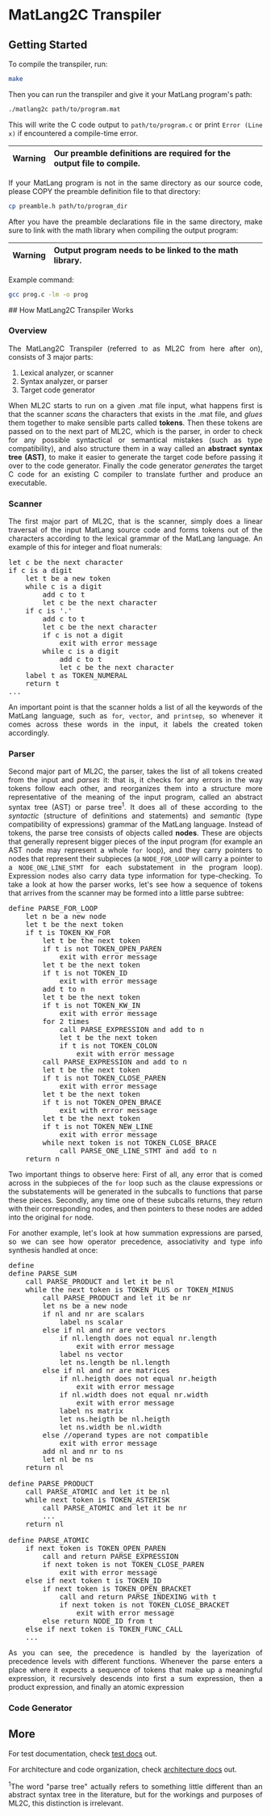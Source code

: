 <div style="text-align: justify">

# MatLang2C Transpiler

## Getting Started

To compile the transpiler, run:

```bash
make
```

Then you can run the transpiler and give it your MatLang program's path:

```bash
./matlang2c path/to/program.mat
```

This will write the C code output to `path/to/program.c` or print `Error (Line x)` if encountered a compile-time error.

| Warning | Our preamble definitions are required for the output file to compile. |
| ------- | :------------------------------------------------------------------- |

If your MatLang program is not in the same directory as our source code, please COPY the preamble definition file to that directory:

```bash
cp preamble.h path/to/program_dir
```

After you have the preamble declarations file in the same directory, make sure to link with the math library when compiling the output program:

| Warning | Output program needs to be linked to the math library. |
| ------- | :---------------------------------------------------- |

Example command:

```bash
gcc prog.c -lm -o prog
```

## How MatLang2C Transpiler Works

### Overview

The MatLang2C Transpiler (referred to as ML2C from here after on), consists of 3 major parts:

1. Lexical analyzer, or scanner
2. Syntax analyzer, or parser
3. Target code generator

When ML2C starts to run on a given .mat file input, what happens first is that the scanner *scans* the characters that exists in the .mat file, and *glues* them together to make sensible parts called **tokens**. Then these tokens are passed on to the next part of ML2C, which is the parser, in order to check for any possible syntactical or semantical mistakes (such as type compatibility), and also structure them in a way called an **abstract syntax tree (AST)**, to make it easier to generate the target code before passing it over to the code generator. Finally the code generator *generates* the target C code for an existing C compiler to translate further and produce an executable.

### Scanner

The first major part of ML2C, that is the scanner, simply does a linear traversal of the input MatLang source code and forms tokens out of the characters according to the lexical grammar of the MatLang language. An example of this for integer and float numerals:

<pre>
let c be the next character
if c is a digit
    let t be a new token
    while c is a digit
        add c to t
        let c be the next character
    if c is '.'
        add c to t
        let c be the next character
        if c is not a digit
            exit with error message
        while c is a digit
            add c to t
            let c be the next character
    label t as TOKEN_NUMERAL
    return t
...
</pre>

An important point is that the scanner holds a list of all the keywords of the MatLang language, such as `for`, `vector`, and `printsep`, so whenever it comes across these words in the input, it labels the created token accordingly.

### Parser

Second major part of ML2C, the parser, takes the list of  all tokens created from the input and *parses* it: that is, it checks for any errors in the way tokens follow each other, and reorganizes them into a structure more representative of the meaning of the input program, called an abstract syntax tree (AST) or parse tree<sup>1</sup>. It does all of these according to the *syntactic* (structure of definitions and statements) and *semantic* (type compatibility of expressions) grammar of the MatLang language. Instead of tokens, the parse tree consists of objects called **nodes**. These are objects that generally represent bigger pieces of the input program (for example an AST node may represent a whole `for` loop), and they carry pointers to nodes that represent their subpieces (a `NODE_FOR_LOOP` will carry a pointer to a `NODE_ONE_LINE_STMT` for each substatement in the program loop). Expression nodes also carry data type information for type-checking.  To take a look at how the parser works, let's see how a sequence of tokens that arrives from the scanner may be formed into a little parse subtree:

<pre>
define PARSE_FOR_LOOP
    let n be a new node
    let t be the next token
    if t is TOKEN_KW_FOR
        let t be the next token
        if t is not TOKEN_OPEN_PAREN
            exit with error message
        let t be the next token
        if t is not TOKEN_ID
            exit with error message
        add t to n
        let t be the next token
        if t is not TOKEN_KW_IN
            exit with error message
        for 2 times
            call PARSE_EXPRESSION and add to n
            let t be the next token
            if t is not TOKEN_COLON
                exit with error message
        call PARSE_EXPRESSION and add to n
        let t be the next token
        if t is not TOKEN_CLOSE_PAREN
            exit with error message
        let t be the next token
        if t is not TOKEN_OPEN_BRACE
            exit with error message
        let t be the next token
        if t is not TOKEN_NEW_LINE
            exit with error message
        while next token is not TOKEN_CLOSE_BRACE
            call PARSE_ONE_LINE_STMT and add to n
    return n
</pre>

Two important things to observe here: First of all, any error that is comed across in the subpieces of the `for` loop such as the clause expressions or the substatements will be generated in the subcalls to functions that parse these pieces. Secondly, any time one of these subcalls returns, they return with their corresponding nodes, and then pointers to these nodes are added into the original `for` node.

For another example, let's look at how summation expressions are parsed, so we can see how operator precedence, associativity and type info synthesis handled at once:

<pre>
define 
define PARSE_SUM
    call PARSE_PRODUCT and let it be nl
    while the next token is TOKEN_PLUS or TOKEN_MINUS
        call PARSE_PRODUCT and let it be nr
        let ns be a new node
        if nl and nr are scalars
            label ns scalar
        else if nl and nr are vectors
            if nl.length does not equal nr.length
                exit with error message
            label ns vector
            let ns.length be nl.length
        else if nl and nr are matrices
            if nl.heigth does not equal nr.heigth
                exit with error message
            if nl.width does not equal nr.width
                exit with error message
            label ns matrix
            let ns.heigth be nl.heigth
            let ns.width be nl.width
        else //operand types are not compatible
            exit with error message
        add nl and nr to ns
        let nl be ns
    return nl

define PARSE_PRODUCT
    call PARSE_ATOMIC and let it be nl
    while next token is TOKEN_ASTERISK
        call PARSE_ATOMIC and let it be nr
        ...
    return nl

define PARSE_ATOMIC
    if next token is TOKEN_OPEN_PAREN
        call and return PARSE_EXPRESSION
        if next token is not TOKEN_CLOSE_PAREN
            exit with error message
    else if next token t is TOKEN_ID
        if next token is TOKEN_OPEN_BRACKET
            call and return PARSE_INDEXING with t
            if next token is not TOKEN_CLOSE_BRACKET
                exit with error message
        else return NODE_ID from t
    else if next token is TOKEN_FUNC_CALL
    ...
</pre>

As you can see, the precedence is handled by the layerization of precedence levels with different functions. Whenever the parse enters a place where it expects a sequence of tokens that make up a meaningful expression, it recursively descends into first a sum expression, then a product expression, and finally an atomic expression

### Code Generator




## More

For test documentation, check [test docs](tests/README.md) out.

For architecture and code organization, check [architecture docs](ARCHITECTURE.md) out.


<sup>1</sup>The word "parse tree" actually refers to something little different than an abstract syntax tree in the literature, but for the workings and purposes of ML2C, this distinction is irrelevant.

</div>